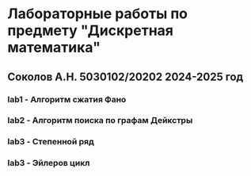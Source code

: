 # Лабораторные работы по предмету "Дискретная математика"
## Соколов А.Н. 5030102/20202 2024-2025 год

### lab1 - Алгоритм сжатия Фано
### lab2 - Алгоритм поиска по графам Дейкстры
### lab3 - Степенной ряд
### lab3 - Эйлеров цикл